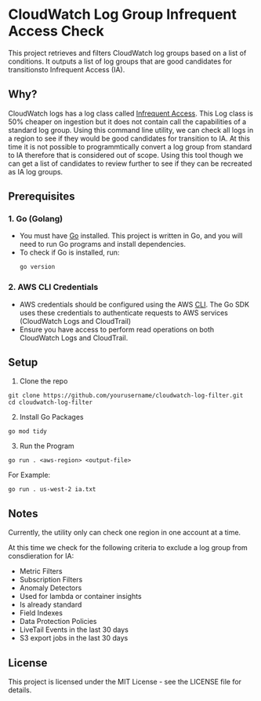 # CloudWatch Log Group Infrequent Access Check

This project retrieves and filters CloudWatch log groups based on a list of conditions. It outputs a list of log groups that are good candidates for transitionsto Infrequent Access (IA).

## Why?
CloudWatch logs has a log class called [Infrequent Access](https://docs.aws.amazon.com/AmazonCloudWatch/latest/logs/CloudWatch_Logs_Log_Classes.html). This Log class is 50% cheaper on ingestion but it does not contain call the capabilities
of a standard log group. Using this command line utility, we can check all logs in a region to see if they would be good candidates for transition to IA. At this time it is not possible to programmtically convert a log group from standard to IA
therefore that is considered out of scope. Using this tool though we can get a list of candidates to review further to see if they can be recreated as IA log groups.

## Prerequisites

### 1. Go (Golang)
- You must have [Go](https://golang.org/dl/) installed. This project is written in Go, and you will need to run Go programs and install dependencies.
- To check if Go is installed, run:
  ```bash
  go version
  ```

### 2. AWS CLI Credentials
- AWS credentials should be configured using the AWS [CLI](https://docs.aws.amazon.com/cli/v1/userguide/cli-chap-configure.html). The Go SDK uses these credentials to authenticate requests to AWS services (CloudWatch Logs and CloudTrail)
- Ensure you have access to perform read operations on both CloudWatch Logs and CloudTrail.

## Setup
1. Clone the repo
```
git clone https://github.com/yourusername/cloudwatch-log-filter.git
cd cloudwatch-log-filter
```

2. Install Go Packages
```
go mod tidy
```

3. Run the Program
```
go run . <aws-region> <output-file>
```

For Example:
```
go run . us-west-2 ia.txt
```

## Notes
Currently, the utility only can check one region in one account at a time.

At this time we check for the following criteria to exclude a log group from consdieration for IA:

- Metric Filters
- Subscription Filters
- Anomaly Detectors
- Used for lambda or container insights
- Is already standard
- Field Indexes
- Data Protection Policies
- LiveTail Events in the last 30 days
- S3 export jobs in the last 30 days

## License
This project is licensed under the MIT License - see the LICENSE file for details.
